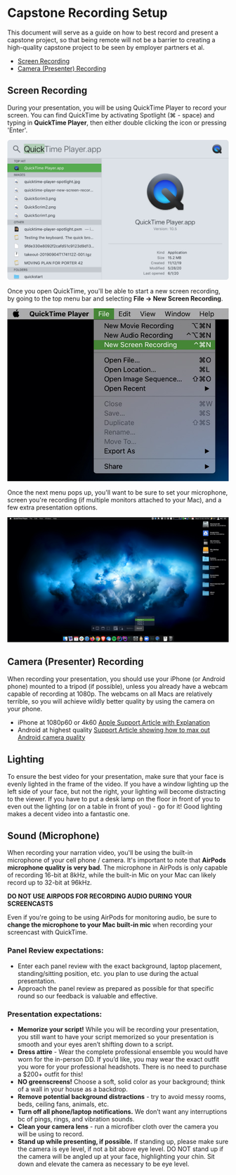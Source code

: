 # Capstone Recording Setup
This document will serve as a guide on how to best record and present a capstone project, so that being remote will not be a barrier to creating a high-quality capstone project to be seen by employer partners et al.

* [Screen Recording](#screen-recording)
* [Camera (Presenter) Recording](#camera-presenter-recording)

## Screen Recording
During your presentation, you will be using QuickTime Player to record your screen. You can find QuickTime by activating Spotlight (⌘ - space) and typing in **QuickTime Player**, then either double clicking the icon or pressing 'Enter'.

![QuickTime Player - Spotlight](img/quicktime-player-spotlight.jpg)

 Once you open QuickTime, you'll be able to start a new screen recording, by going to the top menu bar and selecting **File -> New Screen Recording**.
 
![QuickTime Player New Screen Recording](img/quicktime-player-new-screen-recording.jpg)

Once the next menu pops up, you'll want to be sure to set your microphone, screen you're recording (if multiple monitors attached to your Mac), and a few extra presentation options.

![Choosing Monitor to Record](img/QuickTime-Screen-Selection.jpg)


## Camera (Presenter) Recording
When recording your presentation, you should use your iPhone (or Android phone) mounted to a tripod (if possible), unless you already have a webcam capable of recording at 1080p. The webcams on all Macs are relatively terrible, so you will achieve wildly better quality by using the camera on your phone.

* iPhone at 1080p60 or 4k60 [Apple Support Article with Explanation](https://support.apple.com/en-us/HT209431)
* Android at highest quality [Support Article showing how to max out Android camera quality](https://www.dummies.com/consumer-electronics/tablets/android-tablets/how-to-change-the-resolution-on-your-android-tablets-camera/)

## Lighting

To ensure the best video for your presentation, make sure that your face is evenly lighted in the frame of the video. If you have a window lighting up the left side of your face, but not the right, your lighting will become distracting to the viewer. If you have to put a desk lamp on the floor in front of you to even out the lighting (or on a table in front of you) - go for it! Good lighting makes a decent video into a fantastic one.

## Sound (Microphone)
When recording your narration video, you'll be using the built-in microphone of your cell phone / camera. It's important to note that **AirPods microphone quality is very bad**. The microphone in AirPods is only capable of recording 16-bit at 8kHz, while the built-in Mic on your Mac can likely record up to 32-bit at 96kHz.

**DO NOT USE AIRPODS FOR RECORDING AUDIO DURING YOUR SCREENCASTS**

Even if you're going to be using AirPods for monitoring audio, be sure to **change the microphone to your Mac built-in mic** when recording your screencast with QuickTime.

### Panel Review expectations:
* Enter each panel review with the exact background, laptop placement, standing/sitting position, etc. you plan to use during the actual presentation.
* Approach the panel review as prepared as possible for that specific round so our feedback is valuable and effective.
 
### Presentation expectations:
* **Memorize your script!** While you will be recording your presentation, you still want to have your script memorized so your presentation is smooth and your eyes aren’t shifting down to a script.
* **Dress attire** - Wear the complete professional ensemble you would have worn for the in-person DD. If you’d like, you may wear the exact outfit you wore for your professional headshots. There is no need to purchase a $200+ outfit for this!
* **NO greenscreens!** Choose a soft, solid color as your background; think of a wall in your house as a backdrop.
* **Remove potential background distractions** - try to avoid messy rooms, beds, ceiling fans, animals, etc.
* **Turn off all phone/laptop notifications.** We don’t want any interruptions bc of pings, rings, and vibration sounds.
* **Clean your camera lens** - run a microfiber cloth over the camera you will be using to record.
* **Stand up while presenting, if possible.** If standing up, please make sure the camera is eye level, if not a bit above eye level. DO NOT stand up if the camera will be angled up at your face, highlighting your chin. Sit down and elevate the camera as necessary to be eye level.